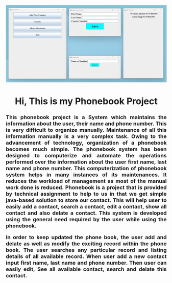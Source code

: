 ![logo](https://github.com/AlienWashim/Phonebook-Project-Using-java/blob/e2b3fadde3e40a1806ecf97296e5ec4b3546ba4f/overview%20of%20phonebook.png)
<h1 align="center">Hi, This is my Phonebook Project</h1>
<h3 style="text-align: justify;">This phonebook project is a System which maintains the information about the user, their name and phone number. This is very difficult to organize manually. Maintenance of all this information manually is a very complex task. Owing to the advancement of technology, organization of a phonebook becomes much simple. The phonebook system has been designed to computerize and automate the operations performed over the information about the user first name, last name and phone number. This computerization of phonebook system helps in many instances of its maintenances. It reduces the workload of management as most of the manual work done is reduced.
              Phonebook is a project that is provided by technical assignment to help to us in that we get simple java-based solution to store our contact. This will help user to easily add a contact, search a contact, edit a contact, show all contact and also delate a contact. This system is developed using the general need required by the user while using the phonebook.

In order to keep updated the phone book, the user add and delate as well as modify the exciting record within the phone book. The user searches any particular record and listing details of all available record. When user add a new contact input first name, last name and phone number. Then user can easily edit, See all available contact, search and delate this contact.
</h3>

